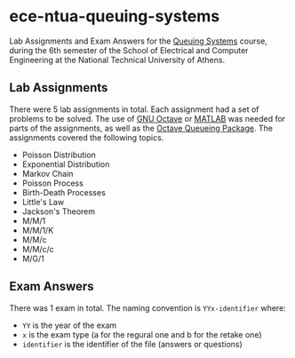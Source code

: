 # ece-ntua-queuing-systems

Lab Assignments and Exam Answers for the [Queuing Systems](https://www.ece.ntua.gr/en/undergraduate/courses/3248) course, during the 6th semester of the School of Electrical and Computer Engineering at the National Technical University of Athens.

## Lab Assignments

There were 5 lab assignments in total. Each assignment had a set of problems to be solved. The use of [GNU Octave](https://octave.org/) or [MATLAB](https://www.mathworks.com/products/matlab.html) was needed for parts of the assignments, as well as the [Octave Queueing Package](https://www.moreno.marzolla.name/software/queueing/). The assignments covered the following topics.

- Poisson Distribution
- Exponential Distribution
- Markov Chain
- Poisson Process
- Birth-Death Processes
- Little's Law
- Jackson's Theorem
- M/M/1
- M/M/1/K
- M/M/c
- M/M/c/c
- M/G/1

## Exam Answers

There was 1 exam in total. The naming convention is `YYx-identifier` where:
- `YY` is the year of the exam
- `x` is the exam type (a for the regural one and b for the retake one)
- `identifier` is the identifier of the file (answers or questions)
